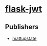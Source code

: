 # [flask-jwt](https://pypi.org/project/flask-jwt)



## Publishers
- [mattupstate](https://pypi.org/user/mattupstate)

